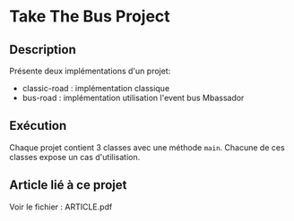# Take The Bus Project

## Description

Présente deux implémentations d'un projet:
- classic-road : implémentation classique
- bus-road : implémentation utilisation l'event bus Mbassador

## Exécution
Chaque projet contient 3 classes avec une méthode `main`. 
Chacune de ces classes expose un cas d'utilisation.

## Article lié à ce projet
Voir le fichier : ARTICLE.pdf
